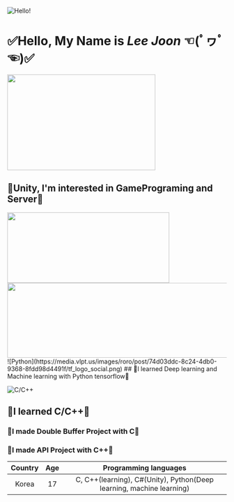 ![Hello!](https://thumbs.dreamstime.com/b/hello-word-cloud-different-languages-world-background-concept-94936148.jpg)
# ✅Hello, My Name is ***Lee Joon*** ☜(ﾟヮﾟ☜)✅ 

<img src="https://s3.ap-northeast-2.amazonaws.com/grepp-cloudfront/programmers_imgs/learn/thumb-course-unity.jpg"  width="340" height="220"> 
<h2 id="-unity-i-m-interested-in-gameprograming-and-server-">🧡Unity, I&#39;m interested in GamePrograming and Server🧡</h2>

<img src="https://i.pinimg.com/originals/9b/41/fa/9b41fafad51b5ba82b3257b395be76cb.png" width="372" height="162">
<img src="https://dfalbel.github.io/talks/2020-01-rstudio-conf/images/tf-logo.jpg" height="172" width="519"></a>
![Python](https://media.vlpt.us/images/roro/post/74d03ddc-8c24-4db0-9368-8fdd98d4491f/tf_logo_social.png)
## 💙I learned Deep learning and Machine learning with Python tensorflow💙

![C/C++](https://ict-trainings.com/storage/app/public/course/banner_5d2ec9fb5445a.jpg)
## 💜I learned C/C++💜
### 💜I made Double Buffer Project with C💜
### 💜I made API Project with C++💜

|Country|Age|Programming languages|
|:--:|:--:|:--:|
|Korea|17|C, C++(learning), C#(Unity), Python(Deep learning, machine learning)|
